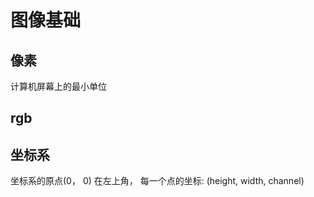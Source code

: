 # 图像基础 



## 像素 
计算机屏幕上的最小单位  

## rgb  


## 坐标系  
坐标系的原点(0， 0) 在左上角， 每一个点的坐标: (height, width, channel)